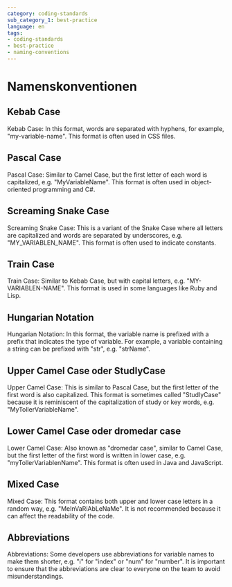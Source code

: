 ```yaml
---
category: coding-standards
sub_category_1: best-practice
language: en
tags:
- coding-standards
- best-practice
- naming-conventions
---
```


# Namenskonventionen

## Kebab Case

Kebab Case: In this format, words are separated with hyphens, for example, "my-variable-name". This format is often used in CSS files.

## Pascal Case

Pascal Case: Similar to Camel Case, but the first letter of each word is capitalized, e.g. "MyVariableName". This format is often used in object-oriented programming and C#.

## Screaming Snake Case

Screaming Snake Case: This is a variant of the Snake Case where all letters are capitalized and words are separated by underscores, e.g. "MY_VARIABLEN_NAME". This format is often used to indicate constants.

## Train Case

Train Case: Similar to Kebab Case, but with capital letters, e.g. "MY-VARIABLEN-NAME". This format is used in some languages like Ruby and Lisp.

## Hungarian Notation

Hungarian Notation: In this format, the variable name is prefixed with a prefix that indicates the type of variable. For example, a variable containing a string can be prefixed with "str", e.g. "strName".

## Upper Camel Case oder StudlyCase

Upper Camel Case: This is similar to Pascal Case, but the first letter of the first word is also capitalized. This format is sometimes called "StudlyCase" because it is reminiscent of the capitalization of study or key words, e.g. "MyTollerVariableName".

## Lower Camel Case oder dromedar case

Lower Camel Case: Also known as "dromedar case", similar to Camel Case, but the first letter of the first word is written in lower case, e.g. "myTollerVariablenName". This format is often used in Java and JavaScript.

## Mixed Case

Mixed Case: This format contains both upper and lower case letters in a random way, e.g. "MeInVaRiAbLeNaMe". It is not recommended because it can affect the readability of the code.

## Abbreviations

Abbreviations: Some developers use abbreviations for variable names to make them shorter, e.g. "i" for "index" or "num" for "number". It is important to ensure that the abbreviations are clear to everyone on the team to avoid misunderstandings.
